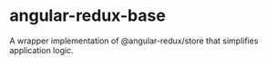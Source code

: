 # angular-redux-base
A wrapper implementation of @angular-redux/store that simplifies application logic.
